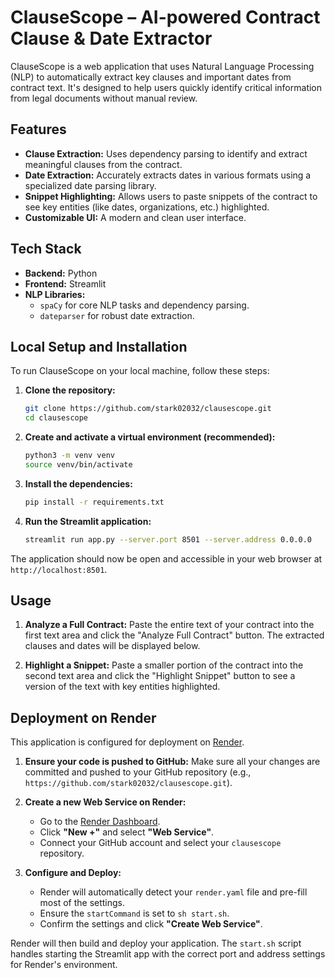 # ClauseScope – AI-powered Contract Clause & Date Extractor

ClauseScope is a web application that uses Natural Language Processing (NLP) to automatically extract key clauses and important dates from contract text. It's designed to help users quickly identify critical information from legal documents without manual review.

## Features

- **Clause Extraction:** Uses dependency parsing to identify and extract meaningful clauses from the contract.
- **Date Extraction:** Accurately extracts dates in various formats using a specialized date parsing library.
- **Snippet Highlighting:** Allows users to paste snippets of the contract to see key entities (like dates, organizations, etc.) highlighted.
- **Customizable UI:** A modern and clean user interface.

## Tech Stack

- **Backend:** Python
- **Frontend:** Streamlit
- **NLP Libraries:**
    - `spaCy` for core NLP tasks and dependency parsing.
    - `dateparser` for robust date extraction.

## Local Setup and Installation

To run ClauseScope on your local machine, follow these steps:

1.  **Clone the repository:**
    ```bash
    git clone https://github.com/stark02032/clausescope.git
    cd clausescope
    ```

2.  **Create and activate a virtual environment (recommended):**
    ```bash
    python3 -m venv venv
    source venv/bin/activate
    ```

3.  **Install the dependencies:**
    ```bash
    pip install -r requirements.txt
    ```

4.  **Run the Streamlit application:**
    ```bash
    streamlit run app.py --server.port 8501 --server.address 0.0.0.0
    ```

The application should now be open and accessible in your web browser at `http://localhost:8501`.

## Usage

1.  **Analyze a Full Contract:** Paste the entire text of your contract into the first text area and click the "Analyze Full Contract" button. The extracted clauses and dates will be displayed below.

2.  **Highlight a Snippet:** Paste a smaller portion of the contract into the second text area and click the "Highlight Snippet" button to see a version of the text with key entities highlighted.

## Deployment on Render

This application is configured for deployment on [Render](https://render.com/).

1.  **Ensure your code is pushed to GitHub:** Make sure all your changes are committed and pushed to your GitHub repository (e.g., `https://github.com/stark02032/clausescope.git`).

2.  **Create a new Web Service on Render:**
    *   Go to the [Render Dashboard](https://dashboard.render.com/).
    *   Click **"New +"** and select **"Web Service"**.
    *   Connect your GitHub account and select your `clausescope` repository.

3.  **Configure and Deploy:**
    *   Render will automatically detect your `render.yaml` file and pre-fill most of the settings.
    *   Ensure the `startCommand` is set to `sh start.sh`.
    *   Confirm the settings and click **"Create Web Service"**.

Render will then build and deploy your application. The `start.sh` script handles starting the Streamlit app with the correct port and address settings for Render's environment.

